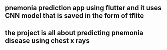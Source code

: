 ## pnemonia prediction app using flutter and it uses CNN model that is saved in the form of tflite
## the project is all about predicting pnemonia disease using chest x rays
